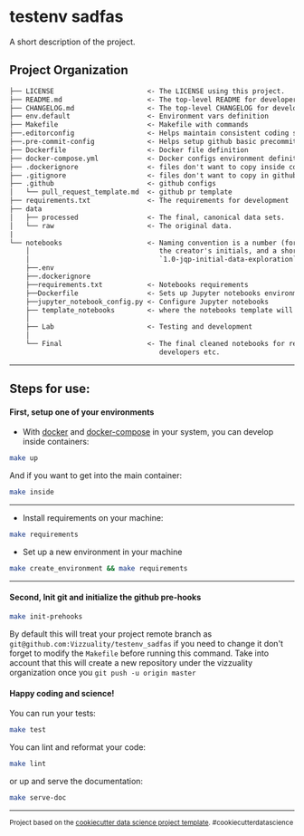 testenv sadfas
==============================

A short description of the project.

Project Organization
------------

``` txt
├── LICENSE                       <- The LICENSE using this project.
├── README.md                     <- The top-level README for developers using this project.
├── CHANGELOG.md                  <- The top-level CHANGELOG for developers using this project.
├── env.default                   <- Environment vars definition
├── Makefile                      <- Makefile with commands
├──.editorconfig                  <- Helps maintain consistent coding styles
├──.pre-commit-config             <- Helps setup github basic precommit hooks
├── Dockerfile                    <- Docker file definition
├── docker-compose.yml            <- Docker configs environment definition
├── .dockerignore                 <- files don't want to copy inside container
├── .gitignore                    <- files don't want to copy in githubs
├── .github                       <- github configs
│   └── pull_request_template.md  <- github pr template
├── requirements.txt              <- The requirements for development
├── data
│   ├── processed                 <- The final, canonical data sets.
│   └── raw                       <- The original data.
|
└── notebooks                     <- Naming convention is a number (for ordering),
    │                                the creator's initials, and a short `-` delimited e.g.
    │                                `1.0-jqp-initial-data-exploration`.
    ├──.env
    ├──.dockerignore
    ├──requirements.txt           <- Notebooks requirements
    ├──Dockerfile                 <- Sets up Jupyter notebooks environment
    ├──jupyter_notebook_config.py <- Configure Jupyter notebooks
    ├── template_notebooks        <- where the notebooks template will live.
    │
    ├── Lab                       <- Testing and development
    │
    └── Final                     <- The final cleaned notebooks for reports/ designers /
                                     developers etc.

```

--------

## Steps for use:

#### First, setup one of your environments

- With [docker]() and [docker-compose]() in your system, you can develop inside containers:
``` bash
make up
```
And if you want to get into the main container:
``` bash
make inside
```
------------
- Install requirements on your machine:
``` bash
make requirements
```
- Set up a new environment in your machine
``` bash
make create_environment && make requirements
```
------------
#### Second, Init git and initialize the github pre-hooks
``` bash
make init-prehooks
```
By default this will treat your project remote branch as `git@github.com:Vizzuality/testenv_sadfas` if you need to change it don't forget to modify the `Makefile` before running this command. Take into account that this will create a new repository under the vizzuality organization once you `git push -u origin master`

#### Happy coding and science!

You can run your tests:
``` bash
make test
```

You can lint and reformat your code:
``` bash
make lint
```
or up and serve the documentation:
``` bash
make serve-doc
```

--------
<p><small>Project based on the <a target="_blank" href="https://drivendata.github.io/cookiecutter-data-science/">cookiecutter data science project template</a>. #cookiecutterdatascience</small></p>
